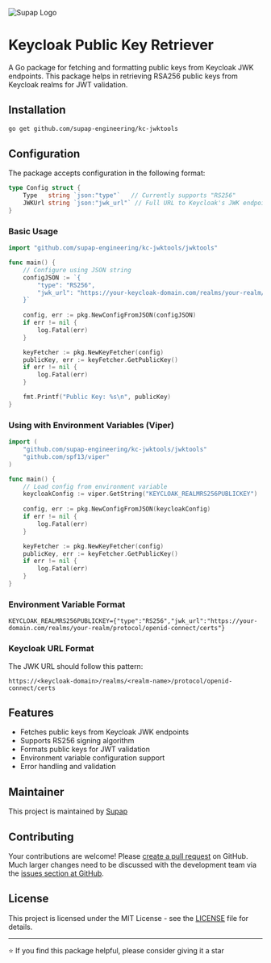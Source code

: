 ![Supap Logo](https://supap.co.uk/images/logo.svg)

# Keycloak Public Key Retriever

A Go package for fetching and formatting public keys from Keycloak JWK endpoints. This package helps in retrieving RSA256 public keys from Keycloak realms for JWT validation.

## Installation

```bash
go get github.com/supap-engineering/kc-jwktools
```

## Configuration

The package accepts configuration in the following format:

```go
type Config struct {
    Type   string `json:"type"`   // Currently supports "RS256"
    JWKUrl string `json:"jwk_url"` // Full URL to Keycloak's JWK endpoint
}
```

### Basic Usage

```go
import "github.com/supap-engineering/kc-jwktools/jwktools"

func main() {
    // Configure using JSON string
    configJSON := `{
        "type": "RS256",
        "jwk_url": "https://your-keycloak-domain.com/realms/your-realm/protocol/openid-connect/certs"
    }`
    
    config, err := pkg.NewConfigFromJSON(configJSON)
    if err != nil {
        log.Fatal(err)
    }

    keyFetcher := pkg.NewKeyFetcher(config)
    publicKey, err := keyFetcher.GetPublicKey()
    if err != nil {
        log.Fatal(err)
    }

    fmt.Printf("Public Key: %s\n", publicKey)
}
```

### Using with Environment Variables (Viper)

```go
import (
    "github.com/supap-engineering/kc-jwktools/jwktools"
    "github.com/spf13/viper"
)

func main() {
    // Load config from environment variable
    keycloakConfig := viper.GetString("KEYCLOAK_REALMRS256PUBLICKEY")
    
    config, err := pkg.NewConfigFromJSON(keycloakConfig)
    if err != nil {
        log.Fatal(err)
    }

    keyFetcher := pkg.NewKeyFetcher(config)
    publicKey, err := keyFetcher.GetPublicKey()
    if err != nil {
        log.Fatal(err)
    }
}
```

### Environment Variable Format

```env
KEYCLOAK_REALMRS256PUBLICKEY={"type":"RS256","jwk_url":"https://your-domain.com/realms/your-realm/protocol/openid-connect/certs"}
```

### Keycloak URL Format

The JWK URL should follow this pattern:
```
https://<keycloak-domain>/realms/<realm-name>/protocol/openid-connect/certs
```

## Features

- Fetches public keys from Keycloak JWK endpoints
- Supports RS256 signing algorithm
- Formats public keys for JWT validation
- Environment variable configuration support
- Error handling and validation

## Maintainer

This project is maintained by [Supap](https://supap.co.uk)

## Contributing

Your contributions are welcome! Please [create a pull request](https://github.com/supap-engineering/kc-jwktools/pulls) on GitHub. Much larger changes need to be discussed with the development team via the [issues section at GitHub](https://github.com/supap-engineering/kc-jwktools/issues).

## License

This project is licensed under the MIT License - see the [LICENSE](LICENSE) file for details.


---
⭐ If you find this package helpful, please consider giving it a star